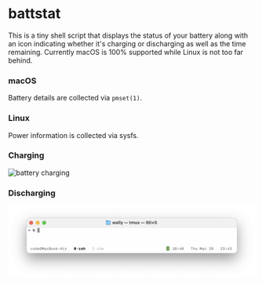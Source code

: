 # battstat

This is a tiny shell script that displays the status of your battery along with an icon indicating whether it's charging or discharging as well as the time remaining. Currently macOS is 100% supported while Linux is not too far behind.

### macOS

Battery details are collected via `pmset(1)`.

### Linux

Power information is collected via sysfs.

### Charging
![battery charging](https://github.com/imwally/battstat/raw/master/img/charging.png)

### Discharging
![battery discharging](https://github.com/imwally/battstat/raw/master/img/discharging.png)
